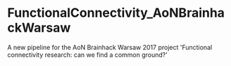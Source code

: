 # FunctionalConnectivity_AoNBrainhackWarsaw
A  new pipeline for the AoN Brainhack Warsaw 2017 project 'Functional connectivity research: can we find a common ground?'
